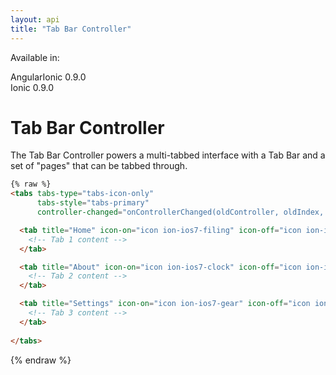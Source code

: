 ```yaml
---
layout: api
title: "Tab Bar Controller"
---
```


Available in:
<div class="label label-danger">AngularIonic 0.9.0</div>
<div class="label label-primary">Ionic 0.9.0</div>

Tab Bar Controller
===

The Tab Bar Controller powers a multi-tabbed interface with a Tab Bar and a set of "pages" that can be tabbed through.


```html
{% raw %}
<tabs tabs-type="tabs-icon-only"
      tabs-style="tabs-primary"
      controller-changed="onControllerChanged(oldController, oldIndex, newController, newIndex)">

  <tab title="Home" icon-on="icon ion-ios7-filing" icon-off="icon ion-ios7-filing-outline">
    <!-- Tab 1 content -->
  </tab>

  <tab title="About" icon-on="icon ion-ios7-clock" icon-off="icon ion-ios7-clock-outline">
    <!-- Tab 2 content -->
  </tab>

  <tab title="Settings" icon-on="icon ion-ios7-gear" icon-off="icon ion-ios7-gear-outline">
    <!-- Tab 3 content -->
  </tab>
  
</tabs>
```
{% endraw %}
